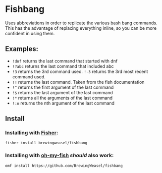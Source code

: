# Fishbang

Uses abbreviations in order to replicate the various bash bang commands.
This has the advantage of replacing everything inline, so you can be more confident in using them.

## Examples:
-  ``!dnf`` returns the last command that started with dnf
- ``!?abc`` returns the last command that included abc
- ``!3`` returns the 3rd command used. ``!-3`` returns the 3rd most recent command used.
- ``!!`` returns the last command. Taken from the fish documentation
- ``!^`` returns the first argument of the last command
- ``!$`` returns the last argument of the last command
- ``!*`` returns all the arguments of the last command
- ``!:n`` returns the nth argument of the last command

## Install


### Installing with [Fisher](https://github.com/jorgebucaran/fisher):

```fish
fisher install brewingweasel/fishbang
```

### Installing with [oh-my-fish](https://github.com/oh-my-fish/oh-my-fish) *should* also work:

```fish
omf install https://github.com/BrewingWeasel/fishbang
```
